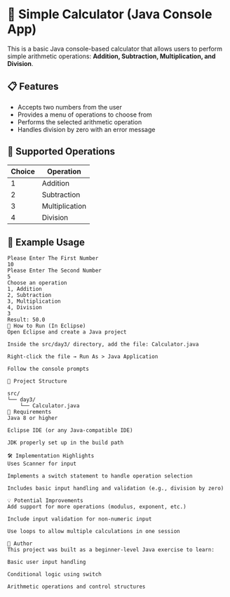 # 🧮 Simple Calculator (Java Console App)

This is a basic Java console-based calculator that allows users to perform simple arithmetic operations: **Addition, Subtraction, Multiplication, and Division**.

## 📋 Features

- Accepts two numbers from the user
- Provides a menu of operations to choose from
- Performs the selected arithmetic operation
- Handles division by zero with an error message

## 🔢 Supported Operations

| Choice | Operation      |
|--------|----------------|
| 1      | Addition        |
| 2      | Subtraction     |
| 3      | Multiplication  |
| 4      | Division        |


## 🧪 Example Usage

```text
Please Enter The First Number
10
Please Enter The Second Number
5
Choose an operation
1, Addition
2, Subtraction
3, Multiplication
4, Division
3
Result: 50.0
🚀 How to Run (In Eclipse)
Open Eclipse and create a Java project

Inside the src/day3/ directory, add the file: Calculator.java

Right-click the file → Run As > Java Application

Follow the console prompts

📂 Project Structure

src/
└── day3/
    └── Calculator.java
📌 Requirements
Java 8 or higher

Eclipse IDE (or any Java-compatible IDE)

JDK properly set up in the build path

🛠️ Implementation Highlights
Uses Scanner for input

Implements a switch statement to handle operation selection

Includes basic input handling and validation (e.g., division by zero)

💡 Potential Improvements
Add support for more operations (modulus, exponent, etc.)

Include input validation for non-numeric input

Use loops to allow multiple calculations in one session

👤 Author
This project was built as a beginner-level Java exercise to learn:

Basic user input handling

Conditional logic using switch

Arithmetic operations and control structures

